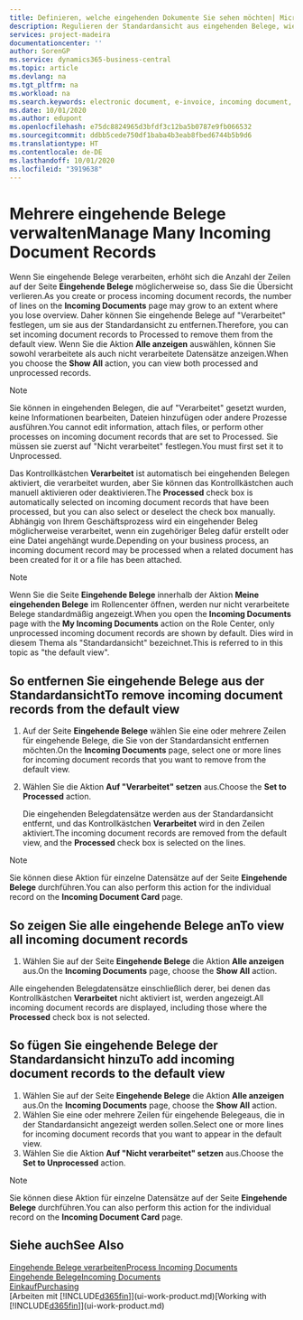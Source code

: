 ```yaml
---
title: Definieren, welche eingehenden Dokumente Sie sehen möchten| Microsoft Docs
description: Regulieren der Standardansicht aus eingehenden Belege, wie Erechnungen, um die Übersicht verarbeiteten und nicht verarbeiteten Datensätzen zu verbessern.
services: project-madeira
documentationcenter: ''
author: SorenGP
ms.service: dynamics365-business-central
ms.topic: article
ms.devlang: na
ms.tgt_pltfrm: na
ms.workload: na
ms.search.keywords: electronic document, e-invoice, incoming document, OCR, ecommerce, document exchange, import invoice
ms.date: 10/01/2020
ms.author: edupont
ms.openlocfilehash: e75dc8824965d3bfdf3c12ba5b0787e9fb066532
ms.sourcegitcommit: ddbb5cede750df1baba4b3eab8fbed6744b5b9d6
ms.translationtype: HT
ms.contentlocale: de-DE
ms.lasthandoff: 10/01/2020
ms.locfileid: "3919638"
---
```

# <a name="manage-many-incoming-document-records"></a><span data-ttu-id="43606-103">Mehrere eingehende Belege verwalten</span><span class="sxs-lookup"><span data-stu-id="43606-103">Manage Many Incoming Document Records</span></span>
<span data-ttu-id="43606-104">Wenn Sie eingehende Belege verarbeiten, erhöht sich die Anzahl der Zeilen auf der Seite **Eingehende Belege** möglicherweise so, dass Sie die Übersicht verlieren.</span><span class="sxs-lookup"><span data-stu-id="43606-104">As you create or process incoming document records, the number of lines on the **Incoming Documents** page may grow to an extent where you lose overview.</span></span> <span data-ttu-id="43606-105">Daher können Sie eingehende Belege auf "Verarbeitet" festlegen, um sie aus der Standardansicht zu entfernen.</span><span class="sxs-lookup"><span data-stu-id="43606-105">Therefore, you can set incoming document records to Processed to remove them from the default view.</span></span> <span data-ttu-id="43606-106">Wenn Sie die Aktion **Alle anzeigen** auswählen, können Sie sowohl verarbeitete als auch nicht verarbeitete Datensätze anzeigen.</span><span class="sxs-lookup"><span data-stu-id="43606-106">When you choose the **Show All** action, you can view both processed and unprocessed records.</span></span>

> [!NOTE]  
>   <span data-ttu-id="43606-107">Sie können in eingehenden Belegen, die auf "Verarbeitet" gesetzt wurden, keine Informationen bearbeiten, Dateien hinzufügen oder andere Prozesse ausführen.</span><span class="sxs-lookup"><span data-stu-id="43606-107">You cannot edit information, attach files, or perform other processes on incoming document records that are set to Processed.</span></span> <span data-ttu-id="43606-108">Sie müssen sie zuerst auf "Nicht verarbeitet" festlegen.</span><span class="sxs-lookup"><span data-stu-id="43606-108">You must first set it to Unprocessed.</span></span>

<span data-ttu-id="43606-109">Das Kontrollkästchen **Verarbeitet** ist automatisch bei eingehenden Belegen aktiviert, die verarbeitet wurden, aber Sie können das Kontrollkästchen auch manuell aktivieren oder deaktivieren.</span><span class="sxs-lookup"><span data-stu-id="43606-109">The **Processed** check box is automatically selected on incoming document records that have been processed, but you can also select or deselect the check box manually.</span></span> <span data-ttu-id="43606-110">Abhängig von Ihrem Geschäftsprozess wird ein eingehender Beleg möglicherweise verarbeitet, wenn ein zugehöriger Beleg dafür erstellt oder eine Datei angehängt wurde.</span><span class="sxs-lookup"><span data-stu-id="43606-110">Depending on your business process, an incoming document record may be processed when a related document has been created for it or a file has been attached.</span></span>

> [!NOTE]  
>   <span data-ttu-id="43606-111">Wenn Sie die Seite **Eingehende Belege** innerhalb der Aktion **Meine eingehenden Belege** im Rollencenter öffnen, werden nur nicht verarbeitete Belege standardmäßig angezeigt.</span><span class="sxs-lookup"><span data-stu-id="43606-111">When you open the **Incoming Documents** page with the **My Incoming Documents** action on the Role Center, only unprocessed incoming document records are shown by default.</span></span> <span data-ttu-id="43606-112">Dies wird in diesem Thema als "Standardansicht" bezeichnet.</span><span class="sxs-lookup"><span data-stu-id="43606-112">This is referred to in this topic as "the default view".</span></span>

## <a name="to-remove-incoming-document-records-from-the-default-view"></a><span data-ttu-id="43606-113">So entfernen Sie eingehende Belege aus der Standardansicht</span><span class="sxs-lookup"><span data-stu-id="43606-113">To remove incoming document records from the default view</span></span>
1. <span data-ttu-id="43606-114">Auf der Seite **Eingehende Belege** wählen Sie eine oder mehrere Zeilen für eingehende Belege, die Sie von der Standardansicht entfernen möchten.</span><span class="sxs-lookup"><span data-stu-id="43606-114">On the **Incoming Documents** page, select one or more lines for incoming document records that you want to remove from the default view.</span></span>
2. <span data-ttu-id="43606-115">Wählen Sie die Aktion **Auf "Verarbeitet" setzen** aus.</span><span class="sxs-lookup"><span data-stu-id="43606-115">Choose the **Set to Processed** action.</span></span>

    <span data-ttu-id="43606-116">Die eingehenden Belegdatensätze werden aus der Standardansicht entfernt, und das Kontrollkästchen **Verarbeitet** wird in den Zeilen aktiviert.</span><span class="sxs-lookup"><span data-stu-id="43606-116">The incoming document records are removed from the default view, and the **Processed** check box is selected on the lines.</span></span>

> [!NOTE]  
>   <span data-ttu-id="43606-117">Sie können diese Aktion für einzelne Datensätze auf der Seite **Eingehende Belege** durchführen.</span><span class="sxs-lookup"><span data-stu-id="43606-117">You can also perform this action for the individual record on the **Incoming Document Card** page.</span></span>

## <a name="to-view-all-incoming-document-records"></a><span data-ttu-id="43606-118">So zeigen Sie alle eingehende Belege an</span><span class="sxs-lookup"><span data-stu-id="43606-118">To view all incoming document records</span></span>
1. <span data-ttu-id="43606-119">Wählen Sie auf der Seite **Eingehende Belege** die Aktion **Alle anzeigen** aus.</span><span class="sxs-lookup"><span data-stu-id="43606-119">On the **Incoming Documents** page, choose the **Show All** action.</span></span>

<span data-ttu-id="43606-120">Alle eingehenden Belegdatensätze einschließlich derer, bei denen das Kontrollkästchen **Verarbeitet** nicht aktiviert ist, werden angezeigt.</span><span class="sxs-lookup"><span data-stu-id="43606-120">All incoming document records are displayed, including those where the **Processed** check box is not selected.</span></span>

## <a name="to-add-incoming-document-records-to-the-default-view"></a><span data-ttu-id="43606-121">So fügen Sie eingehende Belege der Standardansicht hinzu</span><span class="sxs-lookup"><span data-stu-id="43606-121">To add incoming document records to the default view</span></span>
1. <span data-ttu-id="43606-122">Wählen Sie auf der Seite **Eingehende Belege** die Aktion **Alle anzeigen** aus.</span><span class="sxs-lookup"><span data-stu-id="43606-122">On the **Incoming Documents** page, choose the **Show All** action.</span></span>
2. <span data-ttu-id="43606-123">Wählen Sie eine oder mehrere Zeilen für eingehende Belegeaus, die in der Standardansicht angezeigt werden sollen.</span><span class="sxs-lookup"><span data-stu-id="43606-123">Select one or more lines for incoming document records that you want to appear in the default view.</span></span>
3. <span data-ttu-id="43606-124">Wählen Sie die Aktion **Auf "Nicht verarbeitet" setzen** aus.</span><span class="sxs-lookup"><span data-stu-id="43606-124">Choose the **Set to Unprocessed** action.</span></span>  

> [!NOTE]  
>   <span data-ttu-id="43606-125">Sie können diese Aktion für einzelne Datensätze auf der Seite **Eingehende Belege** durchführen.</span><span class="sxs-lookup"><span data-stu-id="43606-125">You can also perform this action for the individual record on the **Incoming Document Card** page.</span></span>

## <a name="see-also"></a><span data-ttu-id="43606-126">Siehe auch</span><span class="sxs-lookup"><span data-stu-id="43606-126">See Also</span></span>
[<span data-ttu-id="43606-127">Eingehende Belege verarbeiten</span><span class="sxs-lookup"><span data-stu-id="43606-127">Process Incoming Documents</span></span>](across-process-income-documents.md)  
[<span data-ttu-id="43606-128">Eingehende Belege</span><span class="sxs-lookup"><span data-stu-id="43606-128">Incoming Documents</span></span>](across-income-documents.md)  
[<span data-ttu-id="43606-129">Einkauf</span><span class="sxs-lookup"><span data-stu-id="43606-129">Purchasing</span></span>](purchasing-manage-purchasing.md)  
<span data-ttu-id="43606-130">[Arbeiten mit [!INCLUDE[d365fin](includes/d365fin_md.md)]](ui-work-product.md)</span><span class="sxs-lookup"><span data-stu-id="43606-130">[Working with [!INCLUDE[d365fin](includes/d365fin_md.md)]](ui-work-product.md)</span></span>
